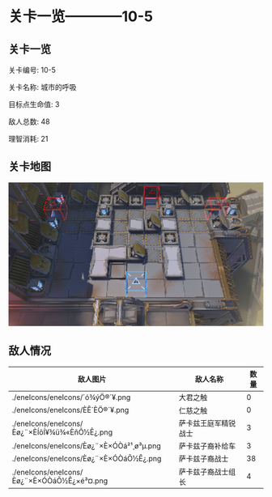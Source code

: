 # 关卡一览————10-5


## 关卡一览

关卡编号: 10-5

关卡名称: 城市的呼吸

目标点生命值: 3

敌人总数: 48

理智消耗: 21


## 关卡地图
![10-5](./oprMap/10-5.png)

## 敌人情况

| 敌人图片 | 敌人名称 | 数量  |
|---------|-----|-----|
| ./eneIcons/eneIcons/´ó¾ýÖ®´¥.png| 大君之触  |   0  |
| ./eneIcons/eneIcons/ÈÊ´ÈÖ®´¥.png| 仁慈之触  |   0  |
| ./eneIcons/eneIcons/Èø¿¨×ÈÍõÍ¥¾ü¾«ÈñÕ½Ê¿.png| 萨卡兹王庭军精锐战士  |   3  |
| ./eneIcons/eneIcons/Èø¿¨×È×ÓÒá²¹¸ø³µ.png| 萨卡兹子裔补给车  |   3  |
| ./eneIcons/eneIcons/Èø¿¨×È×ÓÒáÕ½Ê¿.png| 萨卡兹子裔战士  |   38  |
| ./eneIcons/eneIcons/Èø¿¨×È×ÓÒáÕ½Ê¿×é³¤.png| 萨卡兹子裔战士组长  |   4  |
